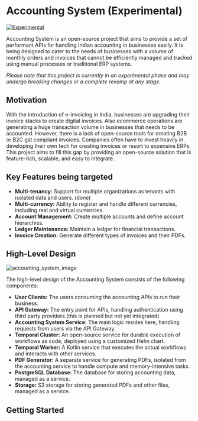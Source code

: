 # Accounting System (Experimental)

[![Experimental](https://img.shields.io/badge/status-experimental-orange)](https://github.com/your-repo/accounting-system)

Accounting System is an open-source project that aims to provide a set of performant APIs for handling Indian accounting in businesses easily. It is being designed to cater to the needs of businesses with a volume of monthly orders and invoices that cannot be efficiently managed and tracked using manual processes or traditional ERP systems.

*Please note that this project is currently in an experimental phase and may undergo breaking changes or a complete revamp at any stage.*

## Motivation

With the introduction of e-invoicing in India, businesses are upgrading their invoice stacks to create digital invoices. Also ecommerce operations are generating a huge transaction volume in businesses that needs to be accounted. However, there is a lack of open-source tools for creating B2B or B2C gst compliant invoices. Companies often have to invest heavily in developing their own tech for creating invoices or resort to expensive ERPs. This project aims to fill this gap by providing an open-source solution that is feature-rich, scalable, and easy to integrate.

## Key Features being targeted

- **Multi-tenancy:** Support for multiple organizations as tenants with isolated data and users. (done)
- **Multi-currency:** Ability to register and handle different currencies, including real and virtual currencies.
- **Account Management:** Create multiple accounts and define account hierarchies.
- **Ledger Maintenance:** Maintain a ledger for financial transactions.
- **Invoice Creation:** Generate different types of invoices and their PDFs.

## High-Level Design

![accounting_system_image](https://github.com/AayushyaVajpayee/accounting-system/assets/24789440/baa1a4b1-f703-46a9-a8d5-f78208d08587)

The high-level design of the Accounting System consists of the following components:

- **User Clients:** The users consuming the accounting APIs to run their business.
- **API Gateway:** The entry point for APIs, handling authentication using third party providers.(this is planned but not yet integrated)
- **Accounting System Service:** The main logic resides here, handling requests from users via the API Gateway.
- **Temporal Cluster:** An open-source service for durable execution of workflows as code, deployed using a customized Helm chart.
- **Temporal Worker:** A Kotlin service that executes the actual workflows and interacts with other services.
- **PDF Generator:** A separate service for generating PDFs, isolated from the accounting service to handle compute and memory-intensive tasks.
- **PostgreSQL Database:** The database for storing accounting data, managed as a service.
- **Storage:** S3 storage for storing generated PDFs and other files, managed as a service.

## Getting Started
